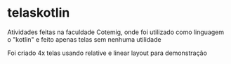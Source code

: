 # telaskotlin
Atividades feitas na faculdade Cotemig, onde foi utilizado como linguagem o "kotlin" e feito apenas telas sem nenhuma utilidade

Foi criado 4x telas usando relative e linear layout para demonstração
